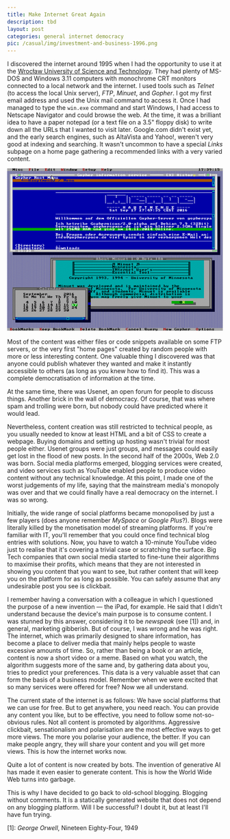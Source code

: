 ```yaml
---
title: Make Internet Great Again
description: tbd
layout: post
categories: general internet democracy
pic: /casual/img/investment-and-business-1996.png
---
```

I discovered the internet around 1995 when I had the opportunity to use it at the [Wrocław University of Science and Technology](https://pwr.edu.pl/en/). They had plenty of MS-DOS and Windows 3.11 computers with monochrome CRT monitors connected to a local network and the internet. I used tools such as *Telnet* (to access the local Unix server), *FTP*, *Minuet*, and *Gopher*. I got my first email address and used the Unix mail command to access it. Once I had managed to type the `win.exe` command and start Windows, I had access to Netscape Navigator and could browse the web. At the time, it was a brilliant idea to have a paper notepad (or a text file on a 3.5" floppy disk) to write down all the URLs that I wanted to visit later. Google.com didn't exist yet, and the early search engines, such as AltaVista and Yahoo!, weren't very good at indexing and searching. It wasn't uncommon to have a special *Links* subpage on a home page gathering a recommended links with a very varied content.

![Minuet screen - source: Wikipedia](/casual/img/Minnesota_Internet_Users_Essential_Tool_1.8.gif)

Most of the content was either files or code snippets available on some FTP servers, or the very first "home pages" created by random people with more or less interesting content. One valuable thing I discovered was that anyone could publish whatever they wanted and make it instantly accessible to others (as long as you knew how to find it). This was a complete democratisation of information at the time.

At the same time, there was Usenet, an open forum for people to discuss things. Another brick in the wall of democracy. Of course, that was where spam and trolling were born, but nobody could have predicted where it would lead.

Nevertheless, content creation was still restricted to technical people, as you usually needed to know at least HTML and a bit of CSS to create a webpage. Buying domains and setting up hosting wasn't trivial for most people either. Usenet groups were just groups, and messages could easily get lost in the flood of new posts. In the second half of the 2000s, Web 2.0 was born. Social media platforms emerged, blogging services were created, and video services such as YouTube enabled people to produce video content without any technical knowledge. At this point, I made one of the worst judgements of my life, saying that the mainstream media's monopoly was over and that we could finally have a real democracy on the internet. I was so wrong.

Initially, the wide range of social platforms became monopolised by just a few players (does anyone remember *MySpace* or *Google Plus*?). Blogs were literally killed by the monetisation model of streaming platforms. If you're familiar with IT, you'll remember that you could once find technical blog entries with solutions. Now, you have to watch a 10-minute YouTube video just to realise that it's covering a trivial case or scratching the surface. Big Tech companies that own social media started to fine-tune their algorithms to maximise their profits, which means that they are not interested in showing you content that you want to see, but rather content that will keep you on the platform for as long as possible. You can safely assume that any undesirable post you see is clickbait.

I remember having a conversation with a colleague in which I questioned the purpose of a new invention — the iPad, for example. He said that I didn't understand because the device's main purpose is to consume content. I was stunned by this answer, considering it to be *newspeak* (see [1]) and, in general, marketing gibberish. But of course, I was wrong and he was right. The internet, which was primarily designed to share information, has become a place to deliver media that mainly helps people to waste excessive amounts of time. So, rather than being a book or an article, content is now a short video or a meme. Based on what you watch, the algorithm suggests more of the same and, by gathering data about you, tries to predict your preferences. This data is a very valuable asset that can form the basis of a business model. Remember when we were excited that so many services were offered for free? Now we all understand.

The current state of the internet is as follows: We have social platforms that we can use for free. But to get anywhere, you need reach. You can provide any content you like, but to be effective, you need to follow some not-so-obvious rules. Not all content is promoted by algorithms. Aggressive clickbait, sensationalism and polarisation are the most effective ways to get more views. The more you polarise your audience, the better. If you can make people angry, they will share your content and you will get more views. This is how the internet works now.

Quite a lot of content is now created by bots. The invention of generative AI has made it even easier to generate content. This is how the World Wide Web turns into garbage.

This is why I have decided to go back to old-school blogging. Blogging without comments. It is a statically generated website that does not depend on any blogging platform. Will I be successful? I doubt it, but at least I'll have fun trying.

[1]: *George Orwell*, Nineteen Eighty-Four, 1949
